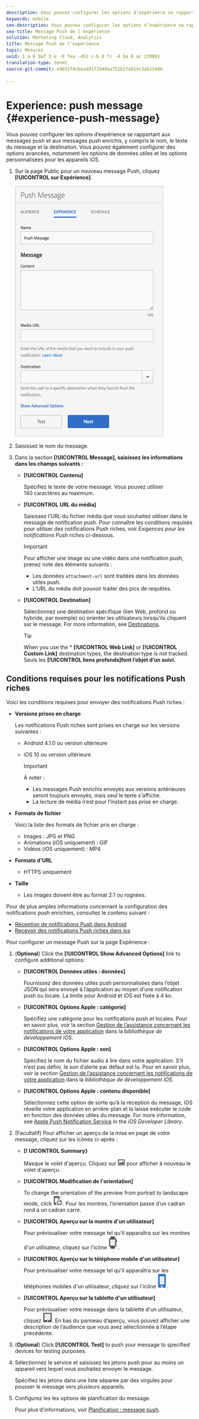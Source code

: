 ```yaml
---
description: Vous pouvez configurer les options d’expérience se rapportant aux messages push et aux messages push enrichis, y compris le nom, le texte du message et la destination. Vous pouvez également configurer des options avancées, notamment les options de données utiles et les options personnalisées pour les appareils iOS.
keywords: mobile
seo-description: Vous pouvez configurer les options d’expérience se rapportant aux messages push et aux messages push enrichis, y compris le nom, le texte du message et la destination. Vous pouvez également configurer des options avancées, notamment les options de données utiles et les options personnalisées pour les appareils iOS.
seo-title: Message Push de l'expérience
solution: Marketing Cloud, Analytics
title: Message Push de l'expérience
topic: Mesures
uuid: 1 a 8 baf 3 e -9 fea -452 c-b 0 fc -4 ba 8 ac 270861
translation-type: tm+mt
source-git-commit: e9691f9cbeadd171948aa752b27a014c3ab254d6

---
```



# Experience: push message {#experience-push-message}

Vous pouvez configurer les options d’expérience se rapportant aux messages push et aux messages push enrichis, y compris le nom, le texte du message et la destination. Vous pouvez également configurer des options avancées, notamment les options de données utiles et les options personnalisées pour les appareils iOS.

1. Sur la page Public pour un nouveau message Push, cliquez **[!UICONTROL sur Expérience]**.

   ![écran de message push de l'expérience](assets/experience-push-message.png)

1. Saisissez le nom du message.
1. Dans la section **[!UICONTROL Message], saisissez les informations dans les champs suivants :**

   * **[!UICONTROL Contenu]**

      Spécifiez le texte de votre message. Vous pouvez utiliser 140 caractères au maximum.

   * **[!UICONTROL URL du média]**

      Saisissez l’URL du fichier média que vous souhaitez utiliser dans le message de notification push. Pour connaître les conditions requises pour utiliser des notifications Push riches, voir *Exigences pour les notifications Push riches* ci-dessous.

      >[!IMPORTANT]
      >
      >Pour afficher une image ou une vidéo dans une notification push, prenez note des éléments suivants :
      > * Les données `attachment-url` sont traitées dans les données utiles push.
      > * L’URL du média doit pouvoir traiter des pics de requêtes.


   * **[!UICONTROL Destination]**

      Sélectionnez une destination spécifique (lien Web, profond ou hybride, par exemple) où orienter les utilisateurs lorsqu’ils cliquent sur le message. For more information, see [Destinations](/help/using/acquisition-main/c-create-destinations.md).

      >[!TIP]
      >
      >When you use the * **[!UICONTROL Web Link]** or **[!UICONTROL Custom Link]** destination types, the destination type is not tracked. Seuls les **[!UICONTROL liens profonds]font l’objet d’un suivi.**

## Conditions requises pour les notifications Push riches

Voici les conditions requises pour envoyer des notifications Push riches :

* **Versions prises en charge**

   Les notifications Push riches sont prises en charge sur les versions suivantes :
   * Android 4.1.0 ou version ultérieure
   * iOS 10 ou version ultérieure

      >[!IMPORTANT]
      >
      >À noter :
      >* Les messages Push enrichis envoyés aux versions antérieures seront toujours envoyés, mais seul le texte s'affiche.
      >* La lecture de média n’est pour l’instant pas prise en charge.


* **Formats de fichier**

   Voici la liste des formats de fichier pris en charge :
   * Images : JPG et PNG
   * Animations (iOS uniquement) : GIF
   * Vidéos (iOS uniquement) : MP4

* **Formats d'URL**
   * HTTPS uniquement

* **Taille**
   * Les images doivent être au format 2:1 ou rognées.

Pour de plus amples informations concernant la configuration des notifications push enrichies, consultez le contenu suivant :

* [Réception de notifications Push dans Android](/help/android/messaging-main/push-messaging/c-set-up-rich-push-notif-android.md)
* [Recevoir des notifications Push riches dans ios](/help/ios/messaging-main/push-messaging/c-set-up-rich-push-notif-ios.md)

Pour configurer un message Push sur la page Expérience :

1. (**Optional**) Click the **[!UICONTROL Show Advanced Options]** link to configure additional options:

   * **[!UICONTROL Données utiles : données]**

      Fournissez des données utiles push personnalisées dans l’objet JSON qui sera envoyé à l’application au moyen d’une notification push ou locale. La limite pour Android et iOS est fixée à 4 ko.

   * **[!UICONTROL Options Apple : catégorie]**

      Spécifiez une catégorie pour les notifications push et locales. Pour en savoir plus, voir la section [Gestion de l’assistance concernant les notifications de votre application](https://developer.apple.com/library/content/documentation/NetworkingInternet/Conceptual/RemoteNotificationsPG/SupportingNotificationsinYourApp.html#//apple_ref/doc/uid/TP40008194-CH4-SW9) dans la *bibliothèque de développement iOS*.

   * **[!UICONTROL Options Apple : son]**

      Spécifiez le nom du fichier audio à lire dans votre application. S’il n’est pas défini, le son d’alerte par défaut est lu. Pour en savoir plus, voir la section [Gestion de l’assistance concernant les notifications de votre application](https://developer.apple.com/library/content/documentation/NetworkingInternet/Conceptual/RemoteNotificationsPG/SupportingNotificationsinYourApp.html#//apple_ref/doc/uid/TP40008194-CH4-SW10) dans la *bibliothèque de développement iOS*.

   * **[!UICONTROL Options Apple : contenu disponible]**

      Sélectionnez cette option de sorte qu’à la réception du message, iOS réveille votre application en arrière-plan et la laisse exécuter le code en fonction des données utiles du message. For more information, see [Apple Push Notification Service](https://developer.apple.com/library/content/documentation/NetworkingInternet/Conceptual/RemoteNotificationsPG/APNSOverview.html#//apple_ref/doc/uid/TP40008194-CH8-SW1) in the *iOS Developer Library*.

1. (Facultatif) Pour afficher un aperçu de la mise en page de votre message, cliquez sur les icônes ci-après :

   * **[! UICONTROL Summary}**

      Masque le volet d'aperçu. Cliquez sur ![Aperçu](assets/icon_preview.png) pour afficher à nouveau le volet d'aperçu.

   * **[!UICONTROL Modification de l'orientation]**

      To change the orientation of the preview from portrait to landscape mode, click ![orientation](assets/icon_orientation.png). Pour les montres, l’orientation passe d’un cadran rond à un cadran carré.

   * **[!UICONTROL Aperçu sur la montre d'un utilisateur]**

      Pour prévisualiser votre message tel qu'il apparaîtra sur les montres d'un utilisateur, cliquez sur l'icône ![de visionnage](assets/icon_watch.png).

   * **[!UICONTROL Aperçu sur le téléphone mobile d'un utilisateur]**

      Pour prévisualiser votre message tel qu'il apparaîtra sur les téléphones mobiles d'un utilisateur, cliquez sur l'icône ![Smartphone](assets/icon_phone.png).

   * **[!UICONTROL Aperçu sur la tablette d'un utilisateur]**

      Pour prévisualiser votre message dans la tablette d'un utilisateur, cliquez ![sur l'icône de tablette](assets/icon_tablet.png).
   En bas du panneau d’aperçu, vous pouvez afficher une description de l’audience que vous avez sélectionnée à l’étape précédente.

1. (**Optional**) Click **[!UICONTROL Test]** to push your message to specified devices for testing purposes.
1. Sélectionnez le service et saisissez les jetons push pour au moins un appareil vers lequel vous souhaitez envoyer le message.

   Spécifiez les jetons dans une liste séparée par des virgules pour pousser le message vers plusieurs appareils.

1. Configurez les les options de planification du message.

   Pour plus d'informations, voir [Planification : message push](/help/using/in-app-messaging/t-create-push-message/c-schedule-push-message.md).
